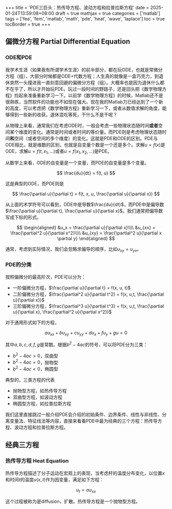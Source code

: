 +++
title = 'PDE三巨头：热传导方程、波动方程和拉普拉斯方程'
date = 2025-01-24T13:59:08+08:00
draft = true
mathjax = true
categories = ['matlab']
tags = ['fea', 'fem', 'matlab', 'math', 'pde', 'heat', 'wave', 'laplace']
toc = true
tocBorder = true
+++

## 偏微分方程 Partial Differential Equation

### ODE和PDE

我学术生涯（如果我有所谓学术生涯）的前半部分，都在玩ODE，也就是常微分方程（组），大部分时候都是ODE+代数方程；人生真的就像是一盒巧克力，到退休突然一头撞进我一直刻意回避的偏微分方程（组）。大概率也是因为退休什么都不在乎了，所以才开始玩PDE。玩过一段时间的野路子，还是回头把《数学物理方程》捡起来准备重新学习一下。以前学《数学物理方程》的时候，Matlab还不是很熟练，当然软件的功能也不如现在强大。现在我的Matlab力已经达到了一个新的高度，可以考虑把《数学物理方程》重新学习一下，或者从数值求解的角度，能够得到一些新的收获。退休混吃等死，干什么不是干呢？

从物理上来看，通常我们在考虑ODE时，一般会考虑一些物理状态随时间**或者**空间某个维度的变化。通常是时间或者时间的等价量。而PDE则是考虑物理状态随时间**和**空间（或者空间的多个维度）的变化。这就是PDE和ODE的区别。PDE与ODE相比，就是维数的区别，也就是自变量个数是一个还是多个。求解$u=f(x)$是ODE，求解$u=f(t, x_1, \ldots)$或者$u=f(x_1, x_2, \ldots)$是PDE。

从数学上来看，ODE的自变量是一个变量，而PDE的自变量是多个变量。

$$
\frac{du}{dt} = f(t, u)
$$

这是典型的ODE，而PDE则是

$$
\frac{\partial u}{\partial t} = f(t, x, u, \frac{\partial u}{\partial x})
$$

从上面的术学符号可以看到，ODE中是导数$\frac{du}{dt}$，而PDE中是偏导数$\frac{\partial u}{\partial t}, \frac{\partial u}{\partial x}$。我们通常把偏导数写成下标的形式。

$$
\begin{aligned}
&u_x = \frac{\partial u}{\partial x}\\\\
&u_{xx} = \frac{\partial^2 u}{\partial x^2}\\\\
&u_{xy} = \frac{\partial^2 u}{\partial x \partial y}
\end{aligned}
$$

通常，考虑到实际情况，我们会忽略求偏导的顺序，比如$u_{xy} = u_{yx}$。

### PDE的分类

按照偏微分的最高阶次，PDE可以分为：

- 一阶偏微分方程，$\frac{\partial u}{\partial t} = f(x, u, t)$
- 二阶偏微分方程，$\frac{\partial^2 u}{\partial t^2} = f(x, u,t, \frac{\partial u}{\partial x})$
- 三阶偏微分方程，$\frac{\partial^3 u}{\partial t^3} = f(x, u,t, \frac{\partial u}{\partial x}, \frac{\partial^2 u}{\partial x^2})$


对于通用形式如下的方程，

$$
a u_{xx} + b u_{xy} + c u_{yy} + d u_x + f u_y + gu = 0
$$

其中$a, b, c, d, f, g$是常数。根据$b^2 - 4ac$的符号，可以将PDE分为三类：

- $b^2 - 4ac > 0$，双曲型
- $b^2 - 4ac = 0$，抛物型
- $b^2 - 4ac < 0$，椭圆型

典型的，三类方程的代表

- 抛物型方程，如热传导方程
- 双曲型方程，如波动方程
- 椭圆型方程，如拉普拉斯方程


我们这里直接跳过一般介绍PDE会介绍的初始条件、边界条件、线性与非线性、分离变量法、特征线法等内容，直接来看看PDE中最为经典的三个方程：热传导方程、波动方程和拉普拉斯方程。

## 经典三方程


### 热传导方程 Heat Equation

热传导方程描述了分子运动在宏观上的表现，当考虑杆的温度分布变化，以位置$x$和时间$t$的温度$u(x, t)$作为因变量，满足如下方程：

$$
u_t = \alpha u_{xx}
$$

这个过程被称为是diffusion，扩散。热传导方程是一个抛物型方程。
